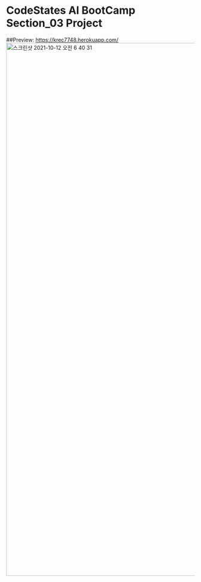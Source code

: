 # CodeStates AI BootCamp Section_03 Project
##Preview: https://krec7748.herokuapp.com/
<img width="1421" alt="스크린샷 2021-10-12 오전 6 40 31" src="https://user-images.githubusercontent.com/86844420/136859111-5bf56b44-6c00-4c54-9ea8-e4a5d0b5835d.png">

